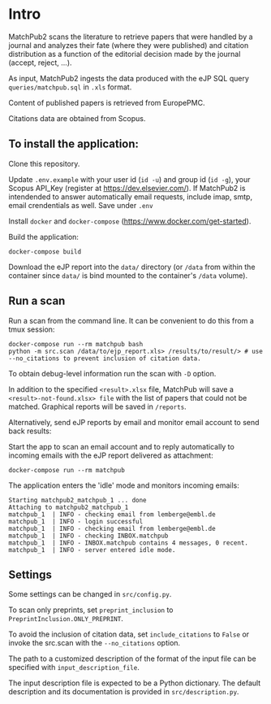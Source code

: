 # Intro

MatchPub2 scans the literature to retrieve papers that were handled by a journal and analyzes their fate (where they were published) and citation distribution as a function of the editorial decision made by the journal (accept, reject, ...).

As input, MatchPub2 ingests the data produced with the eJP SQL query `queries/matchpub.sql` in `.xls` format.

Content of published papers is retrieved from EuropePMC.

Citations data are obtained from Scopus.

## To install the application:

Clone this repository.

Update `.env.example` with your user id (`id -u`) and group id (`id -g`), your Scopus API_Key (register at https://dev.elsevier.com/).
If MatchPub2 is intendended to answer automatically email requests, include imap, smtp, email crendentials as well.
Save under `.env`

Install `docker` and `docker-compose` (https://www.docker.com/get-started).

Build the application:

    docker-compose build

Download the eJP report into the `data/` directory (or `/data` from within the container since `data/` is bind mounted to the container's `/data` volume).

## Run a scan

Run a scan from the command line. It can be convenient to do this from a tmux session:

    docker-compose run --rm matchpub bash
    python -m src.scan /data/to/ejp_report.xls> /results/to/result/> # use --no_citations to prevent inclusion of citation data.

To obtain debug-level information run the scan with `-D` option.

In addition to the specified `<result>.xlsx` file, MatchPub will save a `<result>-not-found.xlsx> file` with the list of papers that could not be matched. Graphical reports will be saved in `/reports`.

Alternatively, send eJP reports by email and monitor email account to send back results:

Start the app to scan an email account and to reply automatically to incoming emails with the eJP report delivered as attachment:

    docker-compose run --rm matchpub

The application enters the 'idle' mode and monitors incoming emails:

    Starting matchpub2_matchpub_1 ... done
    Attaching to matchpub2_matchpub_1
    matchpub_1  | INFO - checking email from lemberge@embl.de
    matchpub_1  | INFO - login successful
    matchpub_1  | INFO - checking email from lemberge@embl.de
    matchpub_1  | INFO - checking INBOX.matchpub
    matchpub_1  | INFO - INBOX.matchpub contains 4 messages, 0 recent.
    matchpub_1  | INFO - server entered idle mode.


## Settings

Some settings can be changed in `src/config.py`. 

To scan only preprints, set `preprint_inclusion` to `PreprintInclusion.ONLY_PREPRINT`.

To avoid the inclusion of citation data, set `include_citations` to `False` or invoke the src.scan with the `--no_citations` option.

The path to a customized description of the format of the input file can be specified with `input_description_file`.

The input description file is expected to be a Python dictionary. The default description and its documentation is provided in `src/description.py`.


